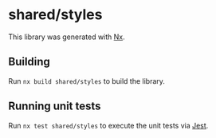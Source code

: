 # shared/styles

This library was generated with [Nx](https://nx.dev).

## Building

Run `nx build shared/styles` to build the library.

## Running unit tests

Run `nx test shared/styles` to execute the unit tests via [Jest](https://jestjs.io).
